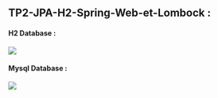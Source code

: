 <h2>TP2-JPA-H2-Spring-Web-et-Lombock :</h2>

<H4>H2 Database : </H4>
<img src="C:\Users\hp\Documents\tp1_java\tp1_jee\hospital\captures\h2.png"/>

<H4>Mysql Database : </H4>
<img src="C:\Users\hp\Documents\tp1_java\tp1_jee\hospital\captures\Mysql.png"/>
